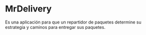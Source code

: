 # MrDelivery
Es una aplicación para que un repartidor de paquetes determine su estrategia y caminos para entregar sus paquetes.
